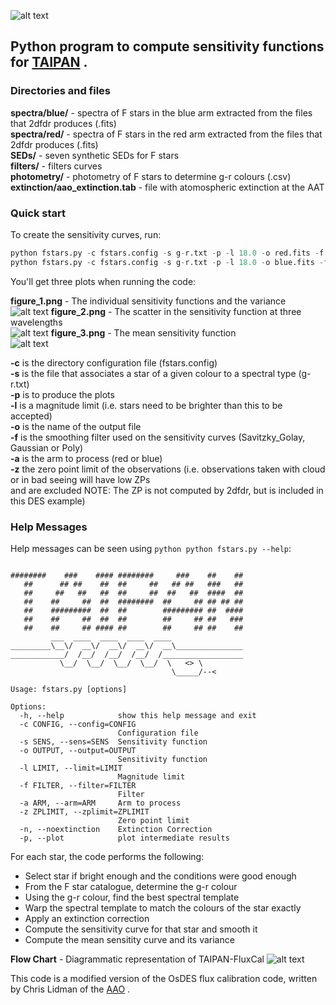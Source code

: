 ![alt text](http://web.science.mq.edu.au/~mcowley/taipan/taipan.jpg "TAIPAN LOGO")

Python program to compute sensitivity functions for [TAIPAN](http://www.taipan-survey.org/) . 
---
### Directories and files

**spectra/blue/** - spectra of F stars in the blue arm extracted from the files that 2dfdr produces (.fits)  
**spectra/red/** - spectra of F stars in the red arm extracted from the files that 2dfdr produces (.fits)  
**SEDs/** - seven synthetic SEDs for F stars   
**filters/** - filters curves  
**photometry/** - photometry of F stars to determine g-r colours (.csv)  
**extinction/aao_extinction.tab** - file with atomospheric extinction at the AAT 

### Quick start

To create the sensitivity curves, run:

```python
python fstars.py -c fstars.config -s g-r.txt -p -l 18.0 -o red.fits -f Savitzky_Golay -a red -z -31.2
python fstars.py -c fstars.config -s g-r.txt -p -l 18.0 -o blue.fits -f Savitzky_Golay -a blue -z -30.5
```

You'll get three plots when running the code: 

**figure_1.png** - The individual sensitivity functions and the variance  
![alt text](http://web.science.mq.edu.au/~mcowley/taipan/figure1.png "Figure 1")
**figure_2.png** - The scatter in the sensitivity function at three wavelengths  
![alt text](http://web.science.mq.edu.au/~mcowley/taipan/figure2.png "Figure 2")
**figure_3.png** - The mean sensitivity function  
![alt text](http://web.science.mq.edu.au/~mcowley/taipan/figure3.png "Figure 3")

**-c** is the directory configuration file (fstars.config)  
**-s** is the file that associates a star of a given colour to a spectral type (g-r.txt)  
**-p** is to produce the plots  
**-l** is a magnitude limit (i.e. stars need to be brighter than this to be accepted)  
**-o** is the name of the output file  
**-f** is the smoothing filter used on the sensitivity curves (Savitzky_Golay, Gaussian or Poly)  
**-a** is the arm to process (red or blue)  
**-z** the zero point limit of the observations (i.e. observations taken with cloud or in bad seeing will have low ZPs  
and are excluded NOTE: The ZP is not computed by 2dfdr, but is included in this DES example)  

### Help Messages

Help messages can be seen using ```python python fstars.py --help```:

```

########    ###    #### ########     ###    ##    ##
   ##      ## ##    ##  ##     ##   ## ##   ###   ##
   ##     ##   ##   ##  ##     ##  ##   ##  ####  ##
   ##    ##     ##  ##  ########  ##     ## ## ## ##
   ##    #########  ##  ##        ######### ##  ####
   ##    ##     ##  ##  ##        ##     ## ##   ###
   ##    ##     ## #### ##        ##     ## ##    ##
         ___  ____  ____  ____  ____                
_________\__\/  __\/  __\/  __\/  __\_______________
____________/  /__/  /__/  /__/  /__________________
           \__/  \__/  \__/  \__/  \   <> \         
                                    \_____/--<      

Usage: fstars.py [options]

Options:
  -h, --help            show this help message and exit
  -c CONFIG, --config=CONFIG
                        Configuration file
  -s SENS, --sens=SENS  Sensitivity function
  -o OUTPUT, --output=OUTPUT
                        Sensitivity function
  -l LIMIT, --limit=LIMIT
                        Magnitude limit
  -f FILTER, --filter=FILTER
                        Filter
  -a ARM, --arm=ARM     Arm to process
  -z ZPLIMIT, --zplimit=ZPLIMIT
                        Zero point limit
  -n, --noextinction    Extinction Correction
  -p, --plot            plot intermediate results
```

For each star, the code performs the following:

* Select star if bright enough and the conditions were good enough  
* From the F star catalogue, determine the g-r colour  
* Using the g-r colour, find the best spectral template  
* Warp the spectral template to match the colours of the star exactly  
* Apply an extinction correction  
* Compute the sensitivity curve for that star and smooth it  
* Compute the mean sensitity curve and its variance  
  
**Flow Chart** - Diagrammatic representation of TAIPAN-FluxCal
![alt text](http://web.science.mq.edu.au/~mcowley/taipan/flowchart.png "Flow Chart")

This code is a modified version of the OsDES flux calibration code, written by Chris Lidman of the [AAO](https://www.aao.gov.au/) . 

